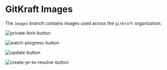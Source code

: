 # GitKraft Images

The `images` branch contains images used across the `gitkraft` organization.

![private-fork-button](https://github.com/user-attachments/assets/2cb76db6-86d4-41f6-975c-65582c79f2f2)

![watch-progress-button](https://github.com/user-attachments/assets/a4043b0b-a285-4cf7-a430-be922dc598ea)

![update-button](https://github.com/user-attachments/assets/b0ce291f-dbb0-42d2-ad6a-b26eba756566)

![create-pr-to-resolve-button](https://github.com/user-attachments/assets/147e2876-ab19-448d-83f5-e0c7d8302418)
